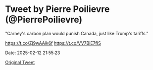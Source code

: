 # Tweet by Pierre Poilievre (@PierrePoilievre)

"Carney's carbon plan would punish Canada, just like Trump's tariffs."

https://t.co/Zj9wAAik6f https://t.co/VV7BiE7fIS

Date: 2025-02-12 21:55:23

[Original Tweet](https://x.com/PierrePoilievre/status/1889795461168415195)
